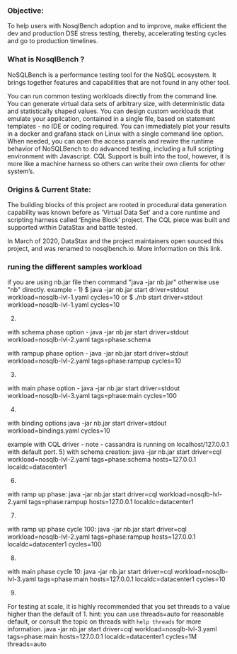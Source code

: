 ### Objective:
To help users with NosqlBench adoption and to improve, make efficient the dev and production DSE stress testing, thereby, accelerating testing cycles and go to production timelines.

### What is NosqlBench ?
NoSQLBench is a performance testing tool for the NoSQL ecosystem. It brings together features and capabilities that are not found in any other tool.

You can run common testing workloads directly from the command line.
You can generate virtual data sets of arbitrary size, with deterministic data and statistically shaped values.
You can design custom workloads that emulate your application, contained in a single file, based on statement templates - no IDE or coding required.
You can immediately plot your results in a docker and grafana stack on Linux with a single command line option.
When needed, you can open the access panels and rewire the runtime behavior of NoSQLBench to do advanced testing, including a full scripting environment with Javascript.
CQL Support is built into the tool, however, it is more like a machine harness so others can write their own clients for other system’s.

### Origins & Current State:
The building blocks of this project are rooted in procedural data generation capability was known before as 'Virtual Data Set' and a core runtime and scripting harness called ‘Engine Block’ project. The CQL piece was built and supported within DataStax and battle tested.

In March of 2020, DataStax and the project maintainers open sourced this project, and was renamed to nosqlbench.io. More information on this link.

### runing the different samples workload
if you are using nb.jar file then command "java -jar nb.jar" otherwise use "nb" directly.
example -
1)
$ java -jar nb.jar start driver=stdout workload=nosqlb-lvl-1.yaml cycles=10
or
$ ./nb start driver=stdout workload=nosqlb-lvl-1.yaml cycles=10

2)
with schema phase option -
java -jar nb.jar start driver=stdout workload=nosqlb-lvl-2.yaml tags=phase:schema

with rampup phase option -
java -jar nb.jar start driver=stdout workload=nosqlb-lvl-2.yaml tags=phase:rampup cycles=10

3)
with main phase option -
java -jar nb.jar start driver=stdout workload=nosqlb-lvl-3.yaml tags=phase:main cycles=100

4)
with binding options
java -jar nb.jar start driver=stdout workload=bindings.yaml  cycles=10

example with CQL driver -
note - cassandra is running on localhost/127.0.0.1 with default port.
5)
with schema creation:
java -jar nb.jar start driver=cql workload=nosqlb-lvl-2.yaml tags=phase:schema hosts=127.0.0.1 localdc=datacenter1

6)
with ramp up phase:
java -jar nb.jar start driver=cql workload=nosqlb-lvl-2.yaml tags=phase:rampup hosts=127.0.0.1 localdc=datacenter1

7)
with ramp up phase cycle 100:
java -jar nb.jar start driver=cql workload=nosqlb-lvl-2.yaml tags=phase:rampup hosts=127.0.0.1 localdc=datacenter1 cycles=100

8)
with main phase cycle 10:
java -jar nb.jar start driver=cql workload=nosqlb-lvl-3.yaml tags=phase:main hosts=127.0.0.1 localdc=datacenter1 cycles=10

9)
For testing at scale, it is highly recommended that you set threads to a value higher than the default of 1. hint: you can use threads=auto for reasonable default, or consult the topic on threads with `help threads` for more information.
java -jar nb.jar start driver=cql workload=nosqlb-lvl-3.yaml tags=phase:main hosts=127.0.0.1 localdc=datacenter1 cycles=1M threads=auto
